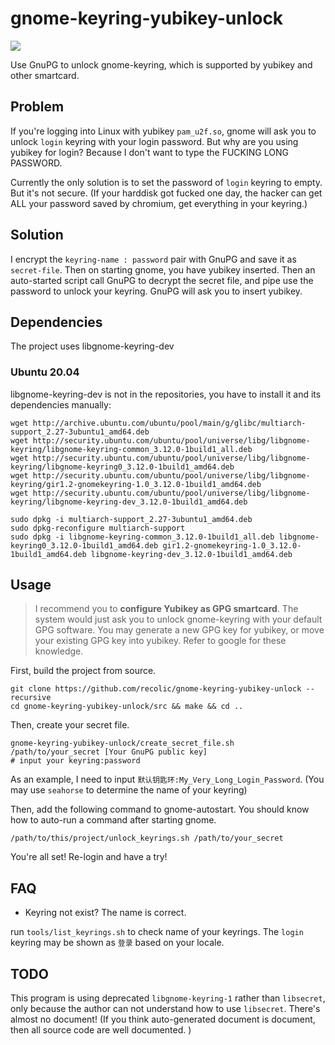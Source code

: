 # gnome-keyring-yubikey-unlock

![](https://img.shields.io/badge/CXXSTD-C%2B%2B14-green)

Use GnuPG to unlock gnome-keyring, which is supported by yubikey and other smartcard.

## Problem

If you're logging into Linux with yubikey `pam_u2f.so`, gnome will ask you to unlock `login` keyring with your login password. 
But why are you using yubikey for login? Because I don't want to type the FUCKING LONG PASSWORD.

Currently the only solution is to set the password of `login` keyring to empty. But it's not secure. (If your harddisk got fucked one day, the hacker can get ALL your password saved by chromium, get everything in your keyring.)

## Solution

I encrypt the `keyring-name : password` pair with GnuPG and save it as `secret-file`. Then on starting gnome, you have yubikey inserted. Then an auto-started script call GnuPG to decrypt the secret file, and pipe use the password to unlock your keyring. GnuPG will ask you to insert yubikey.

## Dependencies
The project uses libgnome-keyring-dev

### Ubuntu 20.04
libgnome-keyring-dev is not in the repositories, you have to install it and its dependencies manually:
```
wget http://archive.ubuntu.com/ubuntu/pool/main/g/glibc/multiarch-support_2.27-3ubuntu1_amd64.deb
wget http://security.ubuntu.com/ubuntu/pool/universe/libg/libgnome-keyring/libgnome-keyring-common_3.12.0-1build1_all.deb
wget http://security.ubuntu.com/ubuntu/pool/universe/libg/libgnome-keyring/libgnome-keyring0_3.12.0-1build1_amd64.deb
wget http://security.ubuntu.com/ubuntu/pool/universe/libg/libgnome-keyring/gir1.2-gnomekeyring-1.0_3.12.0-1build1_amd64.deb
wget http://security.ubuntu.com/ubuntu/pool/universe/libg/libgnome-keyring/libgnome-keyring-dev_3.12.0-1build1_amd64.deb

sudo dpkg -i multiarch-support_2.27-3ubuntu1_amd64.deb
sudo dpkg-reconfigure multiarch-support
sudo dpkg -i libgnome-keyring-common_3.12.0-1build1_all.deb libgnome-keyring0_3.12.0-1build1_amd64.deb gir1.2-gnomekeyring-1.0_3.12.0-1build1_amd64.deb libgnome-keyring-dev_3.12.0-1build1_amd64.deb
```

## Usage

> I recommend you to **configure Yubikey as GPG smartcard**. The system would just ask you to unlock gnome-keyring with your default GPG software. You may generate a new GPG key for yubikey, or move your existing GPG key into yubikey. Refer to google for these knowledge. 

First, build the project from source.
```
git clone https://github.com/recolic/gnome-keyring-yubikey-unlock --recursive
cd gnome-keyring-yubikey-unlock/src && make && cd ..
```

Then, create your secret file.
```
gnome-keyring-yubikey-unlock/create_secret_file.sh /path/to/your_secret [Your GnuPG public key]
# input your keyring:password
```

As an example, I need to input `默认钥匙环:My_Very_Long_Login_Password`. (You may use `seahorse` to determine the name of your keyring)

Then, add the following command to gnome-autostart. You should know how to auto-run a command after starting gnome.

```
/path/to/this/project/unlock_keyrings.sh /path/to/your_secret
```

You're all set! Re-login and have a try!

## FAQ

- Keyring not exist? The name is correct.

run `tools/list_keyrings.sh` to check name of your keyrings. The `login` keyring may be shown as `登录` based on your locale.

## TODO

This program is using deprecated `libgnome-keyring-1` rather than `libsecret`, only because the author can not understand how to use `libsecret`. There's almost no document! (If you think auto-generated document is document, then all source code are well documented. )
